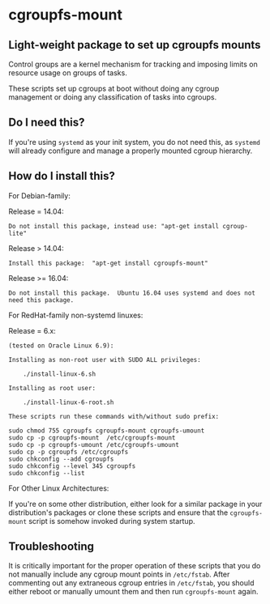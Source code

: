 # cgroupfs-mount

## Light-weight package to set up cgroupfs mounts

Control groups are a kernel mechanism for tracking and imposing limits on
resource usage on groups of tasks.

These scripts set up cgroups at boot without doing any cgroup management or
doing any classification of tasks into cgroups.

## Do I need this?

If you're using `systemd` as your init system, you do not need this, as
`systemd` will already configure and manage a properly mounted cgroup hierarchy.

## How do I install this?

For Debian-family:

Release = 14.04:

	Do not install this package, instead use: "apt-get install cgroup-lite"

Release > 14.04:

	Install this package:  "apt-get install cgroupfs-mount"

Release >= 16.04:

	Do not install this package.  Ubuntu 16.04 uses systemd and does not need this package.

For RedHat-family non-systemd linuxes:

Release = 6.x: 

	(tested on Oracle Linux 6.9):
	
	Installing as non-root user with SUDO ALL privileges:

		./install-linux-6.sh

	Installing as root user:

		./install-linux-6-root.sh

	These scripts run these commands with/without sudo prefix:

	sudo chmod 755 cgroupfs cgroupfs-mount cgroupfs-umount
	sudo cp -p cgroupfs-mount  /etc/cgroupfs-mount
	sudo cp -p cgroupfs-umount /etc/cgroupfs-umount
	sudo cp -p cgroupfs /etc/cgroupfs
	sudo chkconfig --add cgroupfs
	sudo chkconfig --level 345 cgroupfs
	sudo chkconfig --list

For Other Linux Architectures:

If you're on some other distribution, either look for a similar package in your
distribution's packages or clone these scripts and ensure that the
`cgroupfs-mount` script is somehow invoked during system startup.

## Troubleshooting

It is critically important for the proper operation of these scripts that you do
not manually include any cgroup mount points in `/etc/fstab`.  After commenting
out any extraneous cgroup entries in `/etc/fstab`, you should either reboot or
manually umount them and then run `cgroupfs-mount` again.
